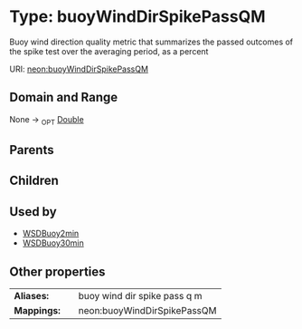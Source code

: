 
# Type: buoyWindDirSpikePassQM


Buoy wind direction quality metric that summarizes the passed outcomes of the spike test over the averaging period, as a percent

URI: [neon:buoyWindDirSpikePassQM](https://data.neonscience.org/buoyWindDirSpikePassQM)


## Domain and Range

None ->  <sub>OPT</sub> [Double](types/Double.md)

## Parents


## Children


## Used by

 * [WSDBuoy2min](WSDBuoy2min.md)
 * [WSDBuoy30min](WSDBuoy30min.md)

## Other properties

|  |  |  |
| --- | --- | --- |
| **Aliases:** | | buoy wind dir spike pass q m |
| **Mappings:** | | neon:buoyWindDirSpikePassQM |

